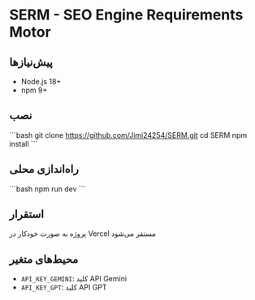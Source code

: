 # SERM - SEO Engine Requirements Motor

## پیش‌نیازها
- Node.js 18+
- npm 9+

## نصب
\`\`\`bash
git clone https://github.com/Jimi24254/SERM.git
cd SERM
npm install
\`\`\`

## راه‌اندازی محلی
\`\`\`bash
npm run dev
\`\`\`

## استقرار
پروژه به صورت خودکار در Vercel مستقر می‌شود

## محیط‌های متغیر
- `API_KEY_GEMINI`: کلید API Gemini
- `API_KEY_GPT`: کلید API GPT